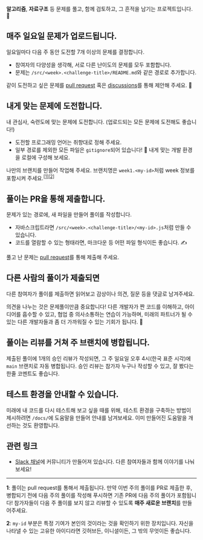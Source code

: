 **알고리즘**, **자료구조** 등 문제를 풀고, 함께 검토하고, 그 흔적을 남기는 프로젝트입니다. :paw_prints:

## 매주 일요일 문제가 업로드됩니다.

일요일마다 다음 주 동안 도전할 7개 이상의 문제를 결정합니다.

- 참여자의 다양성을 생각해, 서로 다른 난이도의 문제를 모두 포함합니다.
- 문제는 `/src/<week>.<challenge-title>/README.md`와 같은 경로로 추가합니다.

같이 도전하고 싶은 문제를 [pull request](https://github.com/smh-algorithms/algorithms/compare) 혹은 [discussions](https://github.com/smh-algorithms/algorithms/discussions/new)를 통해 제안해 주세요. :blossom:

## 내게 맞는 문제에 도전합니다.

내 관심사, 숙련도에 맞는 문제에 도전합니다. (업로드되는 모든 문제에 도전해도 좋습니다!)

- 도전할 프로그래밍 언어는 취향대로 정해 주세요.
- 일부 경로를 제외한 모든 파일은 `gitignore`되어 있습니다! :clap: 내게 맞는 개발 환경을 로컬에 구성해 보세요.

나만의 브랜치를 만들어 작업해 주세요. 브랜치명은 `week1.<my-id>`처럼 week 정보를 포함시켜 주세요.<sup>[[1]](#ref_branch_per_week)</sup><sup>[[2]](#ref_branch_my_id)</sup>

## 풀이는 PR을 통해 제출합니다.

문제가 있는 경로에, 새 파일을 만들어 풀이를 작성합니다.

- 자바스크립트라면 `/src/<week>.<challenge-title>/<my-id>.js`처럼 만들 수 있습니다.
- 코드를 열람할 수 있는 형태라면, 마크다운 등 어떤 파일 형식이든 좋습니다. :writing_hand:

풀고 난 문제는 [pull request](https://github.com/smh-algorithms/algorithms/compare)를 통해 제출해 주세요.

## 다른 사람의 풀이가 제출되면

다른 참여자가 풀이를 제출하면 읽어보고 감상이나 의견, 질문 등을 댓글로 남겨주세요.

의견을 나누는 것은 문제풀이만큼 중요합니다! 다른 개발자가 짠 코드를 이해하고, 아이디어를 흡수할 수 있고, 협업 중 의사소통하는 연습이 가능하며, 미래의 파트너가 될 수 있는 다른 개발자들과 좀 더 가까워질 수 있는 기회가 됩니다. :beers:

## 풀이는 리뷰를 거쳐 주 브랜치에 병합됩니다.

제출된 풀이에 1개의 승인 리뷰가 작성되면, 그 주 일요일 오후 4시(한국 표준 시각)에 `main` 브랜치로 자동 병합됩니다. 승인 리뷰는 참가자 누구나 작성할 수 있고, 잘 봤다는 한줄 코멘트도 좋습니다.

## 테스트 환경을 안내할 수 있습니다.

미래에 내 코드를 다시 테스트해 보고 싶을 때를 위해, 테스트 환경을 구축하는 방법이 제시하려면 `/docs/`에 도움말을 만들어 안내를 남겨보세요. 이미 만들어진 도움말을 개선하는 것도 환영합니다.

## 관련 링크

- [Slack 채널](https://smcalgos.slack.com)에 커뮤니티가 만들어져 있습니다. 다른 참여자들과 함께 이야기를 나눠 보세요!

<!-- ALL-CONTRIBUTORS-LIST:START - Do not remove or modify this section -->
<!-- ALL-CONTRIBUTORS-LIST:END -->

---

<b id="ref_branch_per_week">1</b>: 풀이는 pull request를 통해서 제출됩니다. 만약 이번 주의 풀이를 PR로 제출한 후, 병합되기 전에 다음 주의 풀이를 작성해 푸시하면 기존 PR에 다음 주의 풀이가 포함됩니다! 참가자들이 다음 주 풀이를 보지 않고 리뷰할 수 있도록 **매주 새로운 브랜치**를 만들어주세요.

<b id="ref_branch_my_id">2</b>: `my-id` 부분은 특정 기여가 본인의 것이라는 것을 확인하기 위한 장치입니다. 자신을 나타낼 수 있는 고유한 아이디라면 깃허브든, 이니셜이든, 그 밖의 무엇이든 좋습니다.
